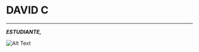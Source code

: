 # DAVID C
---
***ESTUDIANTE,***

 ![Alt Text](https://media.giphy.com/media/vFKqnCdLPNOKc/giphy.gif)

